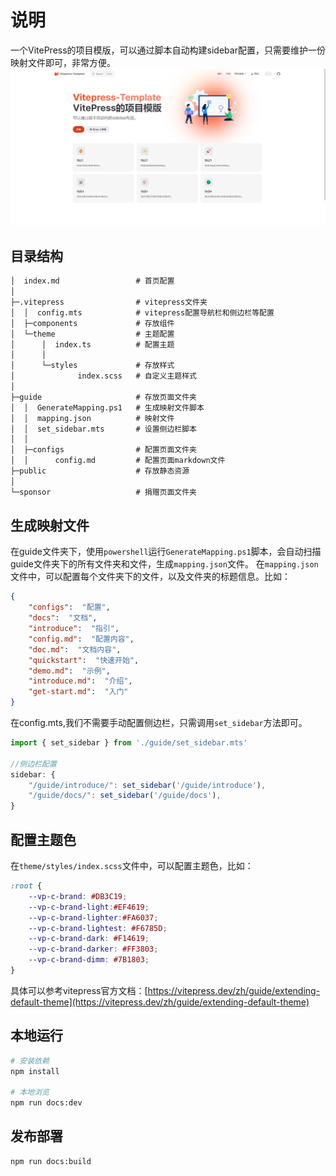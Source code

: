 # 说明
一个VitePress的项目模版，可以通过脚本自动构建sidebar配置，只需要维护一份映射文件即可，非常方便。
![img.png](img.png)
## 目录结构

```txt
│  index.md                 # 首页配置
│
├─.vitepress                # vitepress文件夹
│  │  config.mts            # vitepress配置导航栏和侧边栏等配置
│  ├─components             # 存放组件
│  └─theme                  # 主题配置
│      │  index.ts          # 配置主题
│      │ 
│      └─styles             # 存放样式
│              index.scss   # 自定义主题样式
│
├─guide                     # 存放页面文件夹
│  │  GenerateMapping.ps1   # 生成映射文件脚本
│  │  mapping.json          # 映射文件
│  │  set_sidebar.mts       # 设置侧边栏脚本
│  │
│  ├─configs                # 配置页面文件夹
│  │      config.md         # 配置页面markdown文件
├─public                    # 存放静态资源
│
└─sponsor                   # 捐赠页面文件夹
```

## 生成映射文件
在guide文件夹下，使用`powershell`运行`GenerateMapping.ps1`脚本，会自动扫描guide文件夹下的所有文件夹和文件，生成`mapping.json`文件。
在`mapping.json`文件中，可以配置每个文件夹下的文件，以及文件夹的标题信息。比如：

```json
{
	"configs":  "配置",
	"docs":  "文档",
	"introduce":  "指引",
	"config.md":  "配置内容",
	"doc.md":  "文档内容",
	"quickstart":  "快速开始",
	"demo.md":  "示例",
	"introduce.md":  "介绍",
	"get-start.md":  "入门"
}
```
在config.mts,我们不需要手动配置侧边栏，只需调用`set_sidebar`方法即可。
```typescript
import { set_sidebar } from './guide/set_sidebar.mts'

//侧边栏配置
sidebar: {
	"/guide/introduce/": set_sidebar('/guide/introduce'),
	"/guide/docs/": set_sidebar('/guide/docs'),
}
```

## 配置主题色
在`theme/styles/index.scss`文件中，可以配置主题色，比如：
```scss
:root {
	--vp-c-brand: #DB3C19;
	--vp-c-brand-light:#EF4619;
	--vp-c-brand-lighter:#FA6037;
	--vp-c-brand-lightest: #F6785D;
	--vp-c-brand-dark: #F14619;
	--vp-c-brand-darker: #FF3803;
	--vp-c-brand-dimm: #7B1803;
}
```
具体可以参考vitepress官方文档：[https://vitepress.dev/zh/guide/extending-default-theme](https://vitepress.dev/zh/guide/extending-default-theme)

## 本地运行

```bash
# 安装依赖
npm install

# 本地浏览
npm run docs:dev 
```


## 发布部署

```bash
npm run docs:build 
```
